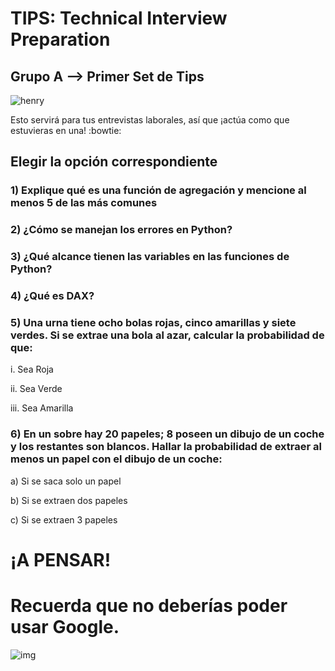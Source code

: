 <h1>TIPS: Technical Interview Preparation</h1>
<h2>Grupo A --&gt; Primer Set de Tips</h2>
<p><img alt="henry" src="https://blog.soyhenry.com/content/images/2021/02/HEADER-BLOG-NEGRO-01.jpg" /> </p>
<p>Esto servirá para tus entrevistas laborales, así que ¡actúa como que estuvieras en una! :bowtie: </p>
<h2>Elegir la opción correspondiente</h2>
<h3>1)  Explique qué es una función de agregación y mencione al menos 5 de las más comunes</h3>
<h3>2)  ¿Cómo se manejan los errores en Python?</h3>
<h3>3)  ¿Qué alcance tienen las variables en las funciones de Python?</h3>
<h3>4)  ¿Qué es DAX?</h3>
<h3>5)  Una urna tiene ocho bolas rojas, cinco amarillas y siete verdes. Si se extrae una bola al azar, calcular la probabilidad de que:</h3>
<p>i. Sea Roja</p>
<p>ii. Sea Verde</p>
<p>iii. Sea Amarilla</p>
<h3>6)  En un sobre hay 20 papeles; 8 poseen un dibujo de un coche y los restantes son blancos. Hallar la probabilidad de extraer al menos un papel con el dibujo de un coche:</h3>
<p>a) Si se saca solo un papel</p>
<p>b) Si se extraen dos papeles</p>
<p>c) Si se extraen 3 papeles</p>
<h1>¡A PENSAR!</h1>
<h1>Recuerda que no deberías poder usar Google.</h1>
<p><img alt="img" src="https://thumbs.gfycat.com/KaleidoscopicFaintHind-size_restricted.gif" /></p>
